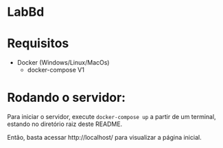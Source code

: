 # LabBd

# Requisitos

- Docker (Windows/Linux/MacOs)
	- docker-compose V1

# Rodando o servidor:

Para iniciar o servidor, execute ```docker-compose up``` a partir de um terminal, estando no diretório raiz deste README.

Então, basta acessar http://localhost/ para visualizar a página inicial.
